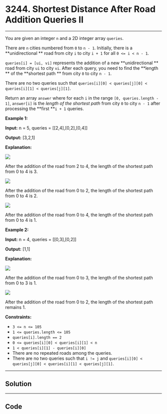 # 3244. Shortest Distance After Road Addition Queries II

---

You are given an integer `n` and a 2D integer array `queries`.

There are `n` cities numbered from `0` to `n - 1`. Initially, there is a **unidirectional ** road from city `i` to city `i + 1` for all `0 <= i < n - 1`.

`queries[i] = [ui, vi]` represents the addition of a new **unidirectional ** road from city `ui` to city `vi`. After each query, you need to find the **length ** of the **shortest path ** from city `0` to city `n - 1`.

There are no two queries such that `queries[i][0] < queries[j][0] < queries[i][1] < queries[j][1]`.

Return an array `answer` where for each `i` in the range `[0, queries.length - 1]`, `answer[i]` is the _length of the shortest path_ from city `0` to city `n - 1` after processing the **first **`i + 1` queries.

 

**Example 1:**

**Input:** n = 5, queries = [[2,4],[0,2],[0,4]]

**Output:** [3,2,1]

**Explanation:**

![](https://assets.leetcode.com/uploads/2024/06/28/image8.jpg)

After the addition of the road from 2 to 4, the length of the shortest path from 0 to 4 is 3.

![](https://assets.leetcode.com/uploads/2024/06/28/image9.jpg)

After the addition of the road from 0 to 2, the length of the shortest path from 0 to 4 is 2.

![](https://assets.leetcode.com/uploads/2024/06/28/image10.jpg)

After the addition of the road from 0 to 4, the length of the shortest path from 0 to 4 is 1.

**Example 2:**

**Input:** n = 4, queries = [[0,3],[0,2]]

**Output:** [1,1]

**Explanation:**

![](https://assets.leetcode.com/uploads/2024/06/28/image11.jpg)

After the addition of the road from 0 to 3, the length of the shortest path from 0 to 3 is 1.

![](https://assets.leetcode.com/uploads/2024/06/28/image12.jpg)

After the addition of the road from 0 to 2, the length of the shortest path remains 1.

 

**Constraints:**

  * `3 <= n <= 105`
  * `1 <= queries.length <= 105`
  * `queries[i].length == 2`
  * `0 <= queries[i][0] < queries[i][1] < n`
  * `1 < queries[i][1] - queries[i][0]`
  * There are no repeated roads among the queries.
  * There are no two queries such that `i != j` and `queries[i][0] < queries[j][0] < queries[i][1] < queries[j][1]`.

---

## Solution



---

## Code
```python


```